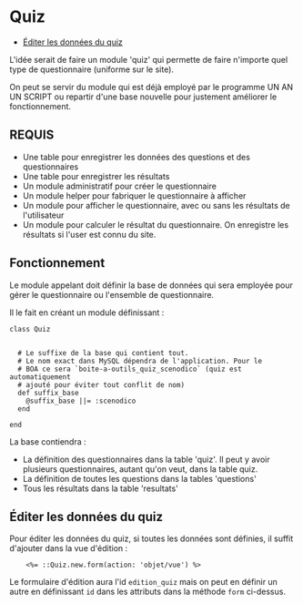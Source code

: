 # Quiz

* [Éditer les données du quiz](#affichageduformulaireduquizadmin)

L'idée serait de faire un module 'quiz' qui permette de faire n'importe quel type de questionnaire (uniforme sur le site).

On peut se servir du module qui est déjà employé par le programme UN AN UN SCRIPT ou repartir d'une base nouvelle pour justement améliorer le fonctionnement.

## REQUIS

* Une table pour enregistrer les données des questions et des questionnaires
* Une table pour enregistrer les résultats
* Un module administratif pour créer le questionnaire
* Un module helper pour fabriquer le questionnaire à afficher
* Un module pour afficher le questionnaire, avec ou sans les résultats de l'utilisateur
* Un module pour calculer le résultat du questionnaire. On enregistre les résultats si l'user est connu du site.


## Fonctionnement

Le module appelant doit définir la base de données qui sera employée pour gérer le questionnaire ou l'ensemble de questionnaire.

Il le fait en créant un module définissant :

    class Quiz


      # Le suffixe de la base qui contient tout.
      # Le nom exact dans MySQL dépendra de l'application. Pour le
      # BOA ce sera `boite-a-outils_quiz_scenodico` (quiz est automatiquement
      # ajouté pour éviter tout conflit de nom)
      def suffix_base
        @suffix_base ||= :scenodico
      end

    end

La base contiendra :

* La définition des questionnaires dans la table 'quiz'. Il peut y avoir plusieurs questionnaires, autant qu'on veut, dans la table quiz.
* La définition de toutes les questions dans la tables 'questions'
* Tous les résultats dans la table 'resultats'

<a name='affichageduformulaireduquizadmin'></a>

## Éditer les données du quiz

Pour éditer les données du quiz, si toutes les données sont définies, il suffit d'ajouter dans la vue d'édition :

        <%= ::Quiz.new.form(action: 'objet/vue') %>

Le formulaire d'édition aura l'id `edition_quiz` mais on peut en définir un autre en définissant `id` dans les attributs dans la méthode `form` ci-dessus.
